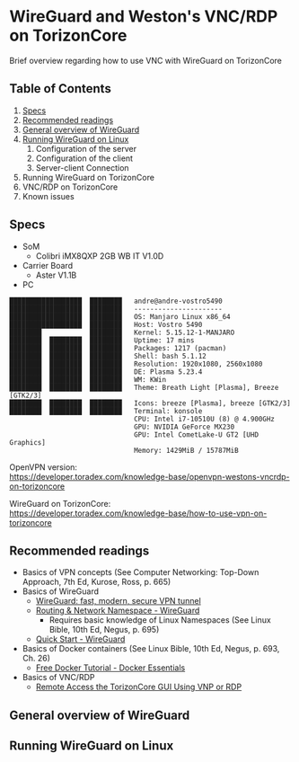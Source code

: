 # WireGuard and Weston's VNC/RDP on TorizonCore
Brief overview regarding how to use VNC with WireGuard on TorizonCore

## Table of Contents
1. [Specs](#specs)
2. [Recommended readings](#readings)
3. [General overview of WireGuard](#overview)
4. [Running WireGuard on Linux ](#wireguard_linux)
    1.  Configuration of the server
    2.  Configuration of the client
    3.  Server-client Connection
5. Running WireGuard on TorizonCore
6. VNC/RDP on TorizonCore
7. Known issues


## Specs
- SoM
  - Colibri iMX8QXP 2GB WB IT V1.0D
- Carrier Board
  - Aster V1.1B
- PC
```
██████████████████  ████████   andre@andre-vostro5490
██████████████████  ████████   ----------------------
██████████████████  ████████   OS: Manjaro Linux x86_64
██████████████████  ████████   Host: Vostro 5490
████████            ████████   Kernel: 5.15.12-1-MANJARO
████████  ████████  ████████   Uptime: 17 mins
████████  ████████  ████████   Packages: 1217 (pacman)
████████  ████████  ████████   Shell: bash 5.1.12
████████  ████████  ████████   Resolution: 1920x1080, 2560x1080
████████  ████████  ████████   DE: Plasma 5.23.4
████████  ████████  ████████   WM: KWin
████████  ████████  ████████   Theme: Breath Light [Plasma], Breeze [GTK2/3]
████████  ████████  ████████   Icons: breeze [Plasma], breeze [GTK2/3]
████████  ████████  ████████   Terminal: konsole
                               CPU: Intel i7-10510U (8) @ 4.900GHz
                               GPU: NVIDIA GeForce MX230
                               GPU: Intel CometLake-U GT2 [UHD Graphics]
                               Memory: 1429MiB / 15787MiB
```
OpenVPN version:  
https://developer.toradex.com/knowledge-base/openvpn-westons-vncrdp-on-torizoncore

WireGuard on TorizonCore:  
https://developer.toradex.com/knowledge-base/how-to-use-vpn-on-torizoncore

## Recommended readings <a name="readings" />
- Basics of VPN concepts  (See Computer Networking: Top-Down Approach, 7th Ed, Kurose, Ross, p. 665)
- Basics of WireGuard
  - [WireGuard: fast, modern, secure VPN tunnel](https://www.wireguard.com/#conceptual-overview)
  - [Routing & Network Namespace - WireGuard](https://www.wireguard.com/netns/)
    - Requires basic knowledge of Linux Namespaces (See Linux Bible, 10th Ed, Negus, p. 695)
  - [Quick Start - WireGuard](https://www.wireguard.com/quickstart/)
- Basics of Docker containers (See Linux Bible, 10th Ed, Negus, p. 693, Ch. 26)
  - [Free Docker Tutorial - Docker Essentials](https://www.udemy.com/course/docker-essentials/)
- Basics of VNC/RDP
  - [Remote Access the TorizonCore GUI Using VNP or RDP](https://developer.toradex.com/knowledge-base/remote-access-to-torizoncore-ui)


## General overview of WireGuard <a name="overview" />


## Running WireGuard on Linux <a name="wireguard_linux" />
